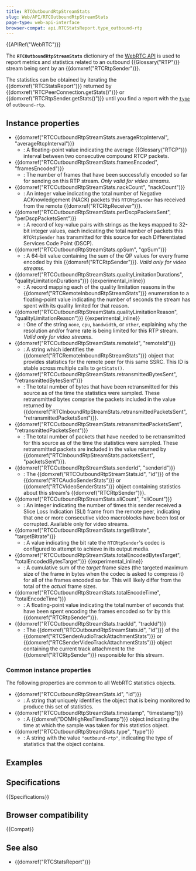 ```yaml
---
title: RTCOutboundRtpStreamStats
slug: Web/API/RTCOutboundRtpStreamStats
page-type: web-api-interface
browser-compat: api.RTCStatsReport.type_outbound-rtp
---
```


{{APIRef("WebRTC")}}

The **`RTCOutboundRtpStreamStats`** dictionary of the [WebRTC API](/en-US/docs/Web/API/WebRTC_API) is used to report metrics and statistics related to an outbound {{Glossary("RTP")}} stream being sent by an {{domxref("RTCRtpSender")}}.

The statistics can be obtained by iterating the {{domxref("RTCStatsReport")}} returned by {{domxref("RTCPeerConnection.getStats()")}} or {{domxref("RTCRtpSender.getStats()")}} until you find a report with the [`type`](#type) of `outbound-rtp`.

## Instance properties

<!-- The `RTCOutboundRtpStreamStats` dictionary includes the following properties in addition to those it inherits from {{domxref("RTCSentRtpStreamStats")}}, {{domxref("RTCRtpStreamStats")}}._ -->

- {{domxref("RTCOutboundRtpStreamStats.averageRtcpInterval", "averageRtcpInterval")}}
  - : A floating-point value indicating the average {{Glossary("RTCP")}} interval between two consecutive compound RTCP packets.
- {{domxref("RTCOutboundRtpStreamStats.framesEncoded", "framesEncoded")}}
  - : The number of frames that have been successfully encoded so far for sending on this RTP stream. _Only valid for video streams._
- {{domxref("RTCOutboundRtpStreamStats.nackCount", "nackCount")}}
  - : An integer value indicating the total number of Negative ACKnowledgement (NACK) packets this `RTCRtpSender` has received from the remote {{domxref("RTCRtpReceiver")}}.
- {{domxref("RTCOutboundRtpStreamStats.perDscpPacketsSent", "perDscpPacketsSent")}}
  - : A record of key-value pairs with strings as the keys mapped to 32-bit integer values, each indicating the total number of packets this `RTCRtpSender` has transmitted for this source for each Differentiated Services Code Point (DSCP).
- {{domxref("RTCOutboundRtpStreamStats.qpSum", "qpSum")}}
  - : A 64-bit value containing the sum of the QP values for every frame encoded by this {{domxref("RTCRtpSender")}}. _Valid only for video streams._
- {{domxref("RTCOutboundRtpStreamStats.qualityLimitationDurations", "qualityLimitationDurations")}} {{experimental_inline}}
  - : A record mapping each of the quality limitation reasons in the {{domxref("RTCRemoteInboundRtpStreamStats")}} enumeration to a floating-point value indicating the number of seconds the stream has spent with its quality limited for that reason.
- {{domxref("RTCOutboundRtpStreamStats.qualityLimitationReason", "qualityLimitationReason")}} {{experimental_inline}}
  - : One of the string `none`, `cpu`, `bandwidth`, or `other`, explaining why the resolution and/or frame rate is being limited for this RTP stream. _Valid only for video streams_.
- {{domxref("RTCOutboundRtpStreamStats.remoteId", "remoteId")}}
  - : A string which identifies the {{domxref("RTCRemoteInboundRtpStreamStats")}} object that provides statistics for the remote peer for this same SSRC. This ID is stable across multiple calls to `getStats()`.
- {{domxref("RTCOutboundRtpStreamStats.retransmittedBytesSent", "retransmittedBytesSent")}}
  - : The total number of bytes that have been retransmitted for this source as of the time the statistics were sampled. These retransmitted bytes comprise the packets included in the value returned by {{domxref("RTCInboundRtpStreamStats.retransmittedPacketsSent", "retransmittedPacketsSent")}}.
- {{domxref("RTCOutboundRtpStreamStats.retransmittedPacketsSent", "retransmittedPacketsSent")}}
  - : The total number of packets that have needed to be retransmitted for this source as of the time the statistics were sampled. These retransmitted packets are included in the value returned by {{domxref("RTCInboundRtpStreamStats.packetsSent", "packetsSent")}}.
- {{domxref("RTCOutboundRtpStreamStats.senderId", "senderId")}}
  - : The {{domxref("RTCOutboundRtpStreamStats.id", "id")}} of the {{domxref("RTCAudioSenderStats")}} or {{domxref("RTCVideoSenderStats")}} object containing statistics about this stream's {{domxref("RTCRtpSender")}}.
- {{domxref("RTCOutboundRtpStreamStats.sliCount", "sliCount")}}
  - : An integer indicating the number of times this sender received a Slice Loss Indication (SLI) frame from the remote peer, indicating that one or more consecutive video macroblocks have been lost or corrupted. Available only for video streams.
- {{domxref("RTCOutboundRtpStreamStats.targetBitrate", "targetBitrate")}}
  - : A value indicating the bit rate the `RTCRtpSender`'s codec is configured to attempt to achieve in its output media.
- {{domxref("RTCOutboundRtpStreamStats.totalEncodedBytesTarget", "totalEncodedBytesTarget")}} {{experimental_inline}}
  - : A cumulative sum of the _target_ frame sizes (the targeted maximum size of the frame in bytes when the codec is asked to compress it) for all of the frames encoded so far. This will likely differ from the total of the _actual_ frame sizes.
- {{domxref("RTCOutboundRtpStreamStats.totalEncodeTime", "totalEncodeTime")}}
  - : A floating-point value indicating the total number of seconds that have been spent encoding the frames encoded so far by this {{domxref("RTCRtpSender")}}.
- {{domxref("RTCOutboundRtpStreamStats.trackId", "trackId")}}
  - : The {{domxref("RTCOutboundRtpStreamStats.id", "id")}} of the {{domxref("RTCSenderAudioTrackAttachmentStats")}} or {{domxref("RTCSenderVideoTrackAttachmentStats")}} object containing the current track attachment to the {{domxref("RTCRtpSender")}} responsible for this stream.

### Common instance properties

The following properties are common to all WebRTC statistics objects.

<!-- RTCStats -->

- {{domxref("RTCOutboundRtpStreamStats.id", "id")}}
  - : A string that uniquely identifies the object that is being monitored to produce this set of statistics.
- {{domxref("RTCOutboundRtpStreamStats.timestamp", "timestamp")}}
  - : A {{domxref("DOMHighResTimeStamp")}} object indicating the time at which the sample was taken for this statistics object.
- {{domxref("RTCOutboundRtpStreamStats.type", "type")}}
  - : A string with the value `"outbound-rtp"`, indicating the type of statistics that the object contains.

## Examples

## Specifications

{{Specifications}}

## Browser compatibility

{{Compat}}

## See also

- {{domxref("RTCStatsReport")}}
